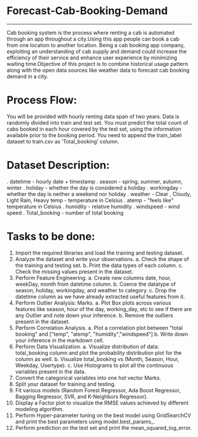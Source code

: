 # Forecast-Cab-Booking-Demand
-----------------------------------------------------------------------------------------------------------------------------------------------------------------------
Cab booking system is the process where renting a cab is automated through an app throughout a city.Using this app people can book a cab from one location to another location. Being a cab booking app company, exploiting an understanding of cab supply and demand could increase the efficiency of their service and enhance user experience by minimizing waiting time.Objective of this project is to combine historical usage pattern along with the open data sources like weather data to forecast cab booking demand in a city.

# Process Flow: 
You will be provided with hourly renting data span of two years. Data is randomly divided into train and test set. You must predict the total count of cabs booked in each hour covered by the test set, using the information available prior to the booking period. You need to append the train_label dataset to train.csv as ‘Total_booking’ column.

# Dataset Description: 
. datetime - hourly date + timestamp 
. season - spring, summer, autumn, winter
. holiday - whether the day is considered a holiday
. workingday - whether the day is neither a weekend nor holiday
. weather - Clear , Cloudy, Light Rain, Heavy temp - temperature in Celsius
. atemp - "feels like" temperature in Celsius
. humidity - relative humidity
. windspeed - wind speed
. Total_booking - number of total booking

# Tasks to be done: 
1. Import the required libraries and load the training and testing dataset.
2. Analyze the dataset and write your observations.
a. Check the shape of the training and testing set.
b. Print the data types of each column.
c. Check the missing values present in the dataset.
3. Perform Feature Engineering.
a. Create new columns date, hour, weekDay, month from datetime column.
b. Coerce the datatype of season, holiday, workingday, and weather to category.
c. Drop the datetime column as we have already extracted useful features from it.
4. Perform Outlier Analysis: Marks.
a. Plot Box plots across various features like season, hour of the day, working_day, etc to see if there are any Outlier and note down your inference.
b. Remove the outliers present in the dataset.
5. Perform Correlation Analysis.
a. Plot a correlation plot between "total booking" and ["temp", "atemp", "humidity","windspeed"]
b. Write down your inference in the markdown cell.
6. Perform Data Visualization.
a. Visualize distribution of data: total_booking column and plot the probability distribution plot for the column as well.
b. Visualize total_booking vs (Month, Season, Hour, Weekday, Usertype).
c. Use Histograms to plot all the continuous variables present in the data.
7. Convert the categorical variables into one hot vector Marks.
8. Split your dataset for training and testing.
9. Fit various models (Random Forest Regressor, Ada Boost Regressor, Bagging Regressor, SVR, and K-Neighbors Regressor).
10. Display a Factor plot to visualize the RMSE values achieved by different modeling algorithm.
11. Perform Hyper-parameter tuning on the best model using GridSearchCV and print the best parameters using model.best_params_.
12. Perform prediction on the test set and print the mean_squared_log_error.
